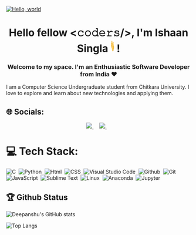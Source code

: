 [![Hello, world](http://i.imgur.com/c7GmAJf.png)](https://github.com/Ishaan1106)
<h1 align="center"> Hello fellow  &lt;𝚌𝚘𝚍𝚎𝚛𝚜/&gt;, I'm Ishaan Singla <img src="https://raw.githubusercontent.com/ABSphreak/ABSphreak/master/gifs/Hi.gif" width="10px" height="35px"> ! </h1>

<h3 align="center">Welcome to my space. I'm an Enthusiastic Software Developer from India ❤</h3>
  
I am a Computer Science Undergraduate student from Chitkara University. I love to explore and learn about new technologies and applying them. 


## 🌐 Socials:
<p align="center">
    <a href="https://www.linkedin.com/in/ishaan1106/">
        <img src="https://img.shields.io/badge/LinkedIn-%230077B5.svg?logo=linkedin&logoColor=white">
    </a> &nbsp;&nbsp;&nbsp;
    <a href="https://t.me/Ishaan_1106">
        <img src="https://img.shields.io/badge/Telegram-2CA5E0?style=for-the-badge&logo=telegram&logoColor=white"> 
    </a> &nbsp;&nbsp;&nbsp;
</p>


# 💻 Tech Stack:
![C](https://img.shields.io/badge/C-00599C?style=for-the-badge&logo=c&logoColor=white)&nbsp;
![Python](https://img.shields.io/badge/Python-3776AB?style=for-the-badge&logo=python&logoColor=white)&nbsp;
![Html](https://img.shields.io/badge/HTML-239120?style=for-the-badge&logo=html5&logoColor=white)&nbsp;
![CSS](https://img.shields.io/badge/CSS-239120?&style=for-the-badge&logo=css3&logoColor=white)&nbsp;
![Visual Studio Code](https://img.shields.io/badge/-Visual%20Studio%20Code-05122A?style=flat&logo=visual-studio-code&logoColor=007ACC)&nbsp;
![Github](https://img.shields.io/badge/GitHub-100000?style=for-the-badge&logo=github&logoColor=white)&nbsp;
![Git](https://img.shields.io/badge/GIT-E44C30?style=for-the-badge&logo=git&logoColor=white)&nbsp;
![JavaScript](https://img.shields.io/badge/-JavaScript-05122A?style=flat&logo=javascript)&nbsp;
![Sublime Text](https://img.shields.io/badge/-Sublime%20Text-05122A?style=flat&logo=sublime-text)&nbsp;
![Linux](https://img.shields.io/badge/Linux-FCC624?style=for-the-badge&logo=linux&logoColor=black)&nbsp;
![Anaconda](https://img.shields.io/badge/-Anaconda-05122A?style=flat&logo=anaconda)&nbsp;
![Jupyter](https://img.shields.io/badge/-Jupyter-05122A?style=flat&logo=jupyter)&nbsp;

## 🏆 Github Status
![Deepanshu's GitHub stats](https://github-readme-stats.vercel.app/api?username=ultimatecoder2&count_private=true&show_icons=true&hide_border=true&theme=algolia&card_width=450)
<br/>

![Top Langs](https://github-readme-stats-eight-theta.vercel.app/api/top-langs/?username=ultimatecoder2&layout=compact&langs_count=8&theme=algolia&langs_count=25&card_width=450)



<br/>
